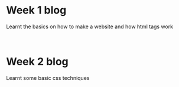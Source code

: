 <html>
    <head>
        <body>
            <h1>
                Week 1 blog
            </h1>
            <p>
                Learnt the basics on how to make a website and how html tags work
            </p>
            <br>
            <h1>
                Week 2 blog
            </h1>
            <p>
                Learnt some basic css techniques
            </p>
        </body>
    </head>
</html>
